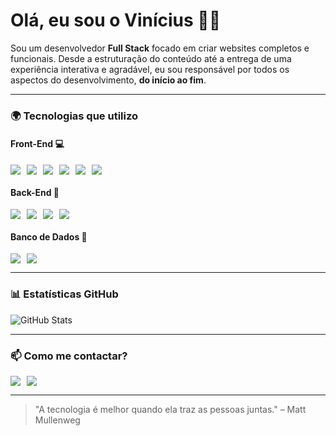 # Olá, eu sou o **Vinícius** 👨‍💻

Sou um desenvolvedor **Full Stack** focado em criar websites completos e funcionais. Desde a estruturação do conteúdo até a entrega de uma experiência interativa e agradável, eu sou responsável por todos os aspectos do desenvolvimento, **do início ao fim**.

---

### 🌍 **Tecnologias que utilizo**

#### **Front-End** 💻
<div style="display: flex; gap: 10px;">
  <img src="https://img.shields.io/badge/HTML5-%23E34F26.svg?style=flat&logo=html5&logoColor=white" />
  <img src="https://img.shields.io/badge/CSS3-%231572B6.svg?style=flat&logo=css3&logoColor=white" />
  <img src="https://img.shields.io/badge/JavaScript-%23F7DF1E.svg?style=flat&logo=javascript&logoColor=black" />
  <img src="https://img.shields.io/badge/TypeScript-%23007ACC.svg?style=flat&logo=typescript&logoColor=white" />
  <img src="https://img.shields.io/badge/React-%2320232a.svg?style=flat&logo=react&logoColor=%2361DAFB" />
  <img src="https://img.shields.io/badge/Angular-%23212121.svg?style=flat&logo=angular&logoColor=white" />
</div>

#### **Back-End** 🚀
<div style="display: flex; gap: 10px;">
  <img src="https://img.shields.io/badge/Node.js-%2343853D.svg?style=flat&logo=node.js&logoColor=white" />
  <img src="https://img.shields.io/badge/Express.js-%23404d59.svg?style=flat&logo=express&logoColor=white" />
  <img src="https://img.shields.io/badge/PHP-%23777BB4.svg?style=flat&logo=php&logoColor=white" />
  <img src="https://img.shields.io/badge/Python-%2314354C.svg?style=flat&logo=python&logoColor=white" />
</div>

#### **Banco de Dados** 💾
<div style="display: flex; gap: 10px;">
  <img src="https://img.shields.io/badge/MySQL-%234479A1.svg?style=flat&logo=mysql&logoColor=white" />
  <img src="https://img.shields.io/badge/NoSQL-%23000000.svg?style=flat&logo=nosql&logoColor=white" />
</div>

---

### 📊 **Estatísticas GitHub**

![GitHub Stats](https://github-readme-stats.vercel.app/api?username=vinistn-dev&show_icons=true&hide_title=true&count_private=true&theme=midnight-purple)

---

### 📫 **Como me contactar?**

<div style="display: flex; gap: 10px;">
  <a href="mailto:vinistn.vsc@gmail.com"><img src="https://img.shields.io/badge/Email-%23D44638.svg?style=flat&logo=gmail&logoColor=white" /></a>
  <a href="https://www.linkedin.com/in/vinistn-dev"><img src="https://img.shields.io/badge/LinkedIn-%230A66C2.svg?style=flat&logo=linkedin&logoColor=white" /></a>
</div>

---

> "A tecnologia é melhor quando ela traz as pessoas juntas." – Matt Mullenweg

